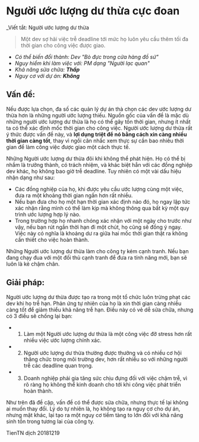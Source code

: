 # Người ước lượng dư thừa cực đoan
_Viết tắt: Người ước lượng dư thừa
> Một dev sợ hãi việc trễ deadline tới mức họ luôn yêu cầu thêm tối đa thời gian cho công việc được giao.

* _Có thể biến đổi thành: Dev "Bò đực trong cửa hàng đồ sứ"_
* _Nguy hiểm khi làm việc với: PM dạng "Người lạc quan"_
* _Khả năng sửa chữa: **Thấp**_
* _Nguy cơ với dự án: **Không**_

## Vấn đề:

Nếu được lựa chọn, đa số các quản lý dự án thà chọn các dev ước lượng dư thừa hơn là những người ước lượng thiếu. Nguồn gốc của vấn đề là mặc dù những người ước lượng dư thừa là họ có thể gây tốn thời gian, nhưng ít nhất ta có thể xác định mốc thời gian cho công việc. Người ước lượng dư thừa rất ý thức được vấn đề này, và **lợi dụng triệt để nó bằng cách xin càng nhiều thời gian càng tốt**, thay vì ngồi cân nhắc xem thực sự cần bao nhiêu thời gian để làm công việc được giao một cách thực tế.

Những Người ước lượng dư thừa đôi khi không thể phát hiện. Họ có thể bị nhầm là trưởng thành, có trách nhiệm, và khác biệt hẳn với các đồng nghiệp dev khác, họ không bao giờ trễ deadline. Tuy nhiên có một vài dấu hiệu nhận dạng như sau:

* Các đồng nghiệp của họ, khi được yêu cầu ước lượng cùng một việc, đưa ra một khoảng thời gian ngắn hơn rất nhiều.
* Nếu bạn đưa cho họ một hạn thời gian xác định nào đó, họ ngay lập tức xác nhận rằng mình có thể làm kịp mà không thông qua bất kỳ một quy trình ước lượng hợp lý nào.
* Trong trường hợp họ nhanh chóng xác nhận với một ngày cho trước như vậy, nếu bạn rút ngắn thời hạn đi một chút, họ cũng sẽ đồng ý ngay. Việc này có nghĩa là khoảng dư ra giữa hai mốc thời gian thật ra không cần thiết cho việc hoàn thành.

Những Người ước lượng dư thừa làm cho công ty kém cạnh tranh. Nếu bạn đang chạy đua với một đối thủ cạnh tranh để đưa ra tính năng mới, bạn sẽ luôn là kẻ chậm chân.

## Giải pháp:

Người ước lượng dư thừa được tạo ra trong một tổ chức luôn trừng phạt các dev khi họ trễ hạn. Phản ứng tự nhiên của họ là xin thời gian càng nhiều càng tốt để giảm thiểu khả năng trễ hạn. Điều này có vẻ dễ sửa chữa, nhưng có 3 điều sẽ chống lại bạn:

* 1. Làm một Người ước lượng dư thừa là một công việc đỡ stress hơn rất nhiều việc ước lượng chính xác.
* 2. Người ước lượng dư thừa thường được thưởng và có nhiều cơ hội thăng chức trong môi trường dev, hơn rất nhiều so với những người  trễ các deadline quan trọng.
* 3. Doanh nghiệp phải gia tăng sức chịu đựng đối với việc chậm trễ, vì rõ ràng họ không thể kinh doanh cho tới khi công việc phát triển hoàn thành.

Như trên đã đề cập, vấn đề có thể được sửa chữa, nhưng thực tế lại không ai muốn thay đổi. Lý do tự nhiên là, họ không tạo ra nguy cơ cho dự án, nhưng mặt khác, lại tạo ra một nguy cơ tiềm tàng to lớn đối với khả năng sinh tồn trong tương lai của công ty.

TienTN dịch 20181219